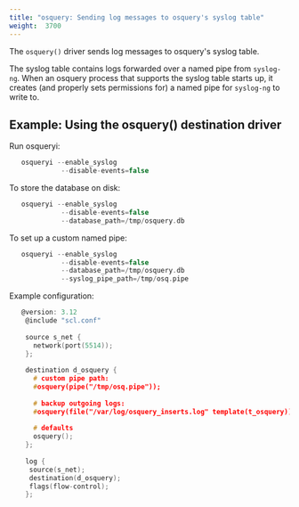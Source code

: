 ```yaml
---
title: "osquery: Sending log messages to osquery's syslog table"
weight:  3700
---
```

<!-- DISCLAIMER: This file is based on the syslog-ng Open Source Edition documentation https://github.com/balabit/syslog-ng-ose-guides/commit/2f4a52ee61d1ea9ad27cb4f3168b95408fddfdf2 and is used under the terms of The syslog-ng Open Source Edition Documentation License. The file has been modified by Axoflow. -->

The `osquery()` driver sends log messages to osquery's syslog table.

The syslog table contains logs forwarded over a named pipe from `syslog-ng`. When an osquery process that supports the syslog table starts up, it creates (and properly sets permissions for) a named pipe for `syslog-ng` to write to.


## Example: Using the osquery() destination driver

Run osqueryi:

```c
   osqueryi --enable_syslog
             --disable-events=false
```

To store the database on disk:

```c
   osqueryi --enable_syslog
             --disable-events=false
             --database_path=/tmp/osquery.db
```

To set up a custom named pipe:

```c
   osqueryi --enable_syslog
             --disable-events=false
             --database_path=/tmp/osquery.db
             --syslog_pipe_path=/tmp/osq.pipe
```

Example configuration:

```c
   @version: 3.12
    @include "scl.conf"
    
    source s_net {
      network(port(5514));
    };
    
    destination d_osquery {
      # custom pipe path:
      #osquery(pipe("/tmp/osq.pipe"));
    
      # backup outgoing logs:
      #osquery(file("/var/log/osquery_inserts.log" template(t_osquery)));
    
      # defaults
      osquery();
    };
    
    log {
     source(s_net);
     destination(d_osquery);
     flags(flow-control);
    };
```

